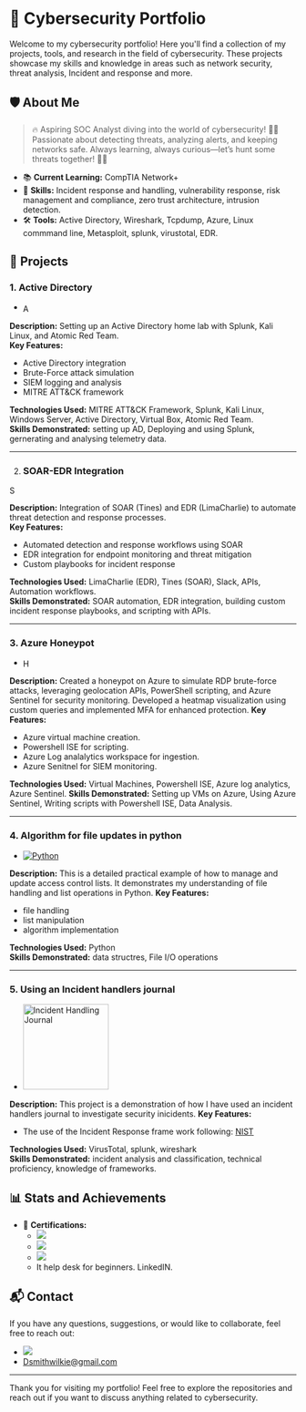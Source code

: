 # 🚀 Cybersecurity Portfolio

Welcome to my cybersecurity portfolio! Here you'll find a collection of my projects, tools, and research in the field of cybersecurity. These projects showcase my skills and knowledge in areas such as network security, threat analysis, Incident and response and more. 

## 🛡️ About Me

> 🔥 Aspiring SOC Analyst diving into the world of cybersecurity! 🕵️‍♂️ Passionate about detecting threats, analyzing alerts, and keeping networks safe. Always learning, always curious—let’s hunt some threats together! 🚨👾


- 📚 **Current Learning:** CompTIA Network+
- 🧠 **Skills:** Incident response and handling, vulnerability response, risk management and compliance, zero trust architecture, intrusion detection.
- 🛠️ **Tools:** Active Directory, Wireshark, Tcpdump, Azure, Linux commmand line, Metasploit, splunk, virustotal, EDR.

## 📂 Projects

### 1. Active Directory <a href="https://github.com/MrDerry10/AD-Project">
- <a href="https://github.com/MrDerry10/AD-Project" title="Active Directory Project">
  <img src="https://upload.wikimedia.org/wikipedia/commons/thumb/2/2b/Microsoft_Active_Directory_logo.svg/1024px-Microsoft_Active_Directory_logo.svg.png" alt="Active Directory project" style="width:16px;height:16px;vertical-align:middle;">
</a>


**Description:** Setting up an Active Directory home lab with Splunk, Kali Linux, and Atomic Red Team.   
**Key Features:**
- Active Directory integration
- Brute-Force attack simulation
- SIEM logging and analysis
- MITRE ATT&CK framework

**Technologies Used:** MITRE ATT&CK Framework, Splunk, Kali Linux, Windows Server, Active Directory, Virtual Box, Atomic Red Team.  
**Skills Demonstrated:** setting up AD, Deploying and using Splunk, gernerating and analysing telemetry data.

---

2. ### SOAR-EDR Integration <a href="https://github.com/MrDerry10/SOAR-EDR">
<a href="https://github.com/MrDerry10/SOAR-EDR" title="SOAR-EDR Integration Project"> <img src="https://upload.wikimedia.org/wikipedia/commons/5/55/Automation-Logo.png" alt="SOAR EDR Project" style="width:16px;height:16px;vertical-align:middle;">
</a>


**Description:** Integration of SOAR (Tines) and EDR (LimaCharlie) to automate threat detection and response processes.   
**Key Features:**
- Automated detection and response workflows using SOAR
- EDR integration for endpoint monitoring and threat mitigation
- Custom playbooks for incident response

**Technologies Used:** LimaCharlie (EDR), Tines (SOAR), Slack, APIs, Automation workflows.   
**Skills Demonstrated:** SOAR automation, EDR integration, building custom incident response playbooks, and scripting with APIs.

---

### 3. Azure Honeypot <a href="https://github.com/MrDerry10/HoneyPot">
- <a href="https://github.com/MrDerry10/HoneyPot" title="HoneyPot">
  <img src="https://upload.wikimedia.org/wikipedia/commons/7/7e/Cloud_computing_%28Azure%29_logo.png" alt="Honeypot project" style="width:16px;height:16px;vertical-align:middle;">
</a>



**Description:**   Created a honeypot on Azure to simulate RDP brute-force attacks, leveraging geolocation APIs, PowerShell scripting, and Azure Sentinel for security monitoring. Developed a heatmap visualization using custom queries and implemented MFA for enhanced protection.
**Key Features:**
- Azure virtual machine creation. 
- Powershell ISE for scripting.
- Azure Log analalytics workspace for ingestion.
- Azure Senitnel for SIEM monitoring.

**Technologies Used:** Virtual Machines, Powershell ISE, Azure log analytics, Azure Sentinel.
**Skills Demonstrated:** Setting up VMs on Azure, Using Azure Sentinel, Writing scripts with Powershell ISE, Data Analysis. 

---

### 4. Algorithm for file updates in python 
- [![Python](https://upload.wikimedia.org/wikipedia/commons/c/c3/Python_logo_2015.svg)](https://github.com/MrDerry10/Algorithm-With-Python)

 
**Description:** This is a detailed practical example of how to manage and update access control lists. It demonstrates my understanding of file handling and list operations in Python.
**Key Features:**
- file handling
- list manipulation
- algorithm implementation

**Technologies Used:** Python  
**Skills Demonstrated:** data structres, File I/O operations

---

### 5. Using an Incident handlers journal
- <a href="https://github.com/MrDerry10/Incident-Handling-Journal">
  <img src="https://path-to-your-image/logo.png" alt="Incident Handling Journal" style="width:150px;height:auto;border:0;">
</a>

 
**Description:** This project is a demonstration of how I have used an incident handlers journal to investigate security inicidents. 
**Key Features:**
- The use of the Incident Response frame work following: [NIST](https://nvlpubs.nist.gov/nistpubs/specialpublications/nist.sp.800-61r2.pdf)

**Technologies Used:** VirusTotal, splunk, wireshark  
**Skills Demonstrated:** incident analysis and classification, technical proficiency, knowledge of frameworks.

## 📊 Stats and Achievements

- 🥇 **Certifications:**
  - [<img src="https://img.shields.io/badge/-CompTIA%20Security%2B%20Certified%20-EA161F?style=for-the-badge&logo=comptia&logoColor=white" />](https://www.credly.com/badges/48252b34-52aa-4d1b-a15f-0520a437a9b2/public_url)
  -   [<img src="https://img.shields.io/badge/-Google%20Cybersecurity%20Professional%20Certificate-4285F4?style=for-the-badge&logo=google&logoColor=white" />](https://coursera.org/share/6372766bef41ddc62d4228860ece5d39)
  - [<img src="https://img.shields.io/badge/-Microsoft%20Fundamentals%20Certificate-00A1F1?style=for-the-badge&logo=microsoft&logoColor=white" />
](https://learn.microsoft.com/api/credentials/share/en-us/derrysmithwilkie-4184/90EFC77AF04E51D4?sharingId=ED38EFC6BC5EF6AE)
  - It help desk for beginners. LinkedIN. 
  

## 📬 Contact

If you have any questions, suggestions, or would like to collaborate, feel free to reach out:

- <a href="https://linkedin.com/in/derry-smith-wilkie/"><img src="https://img.shields.io/badge/-LinkedIn-0072b1?&style=for-the-badge&logo=linkedin&logoColor=white" /></a>
- Dsmithwilkie@gmail.com

---

Thank you for visiting my portfolio! Feel free to explore the repositories and reach out if you want to discuss anything related to cybersecurity.
